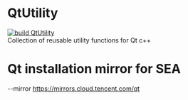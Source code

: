 # QtUtility
[![build QtUtility](https://github.com/nicholasng99/qtutility/actions/workflows/cmake_build.yml/badge.svg)](https://github.com/nicholasng99/qtutility/actions/workflows/cmake_build.yml)  
Collection of reusable utility functions for Qt c++
# Qt installation mirror for SEA
--mirror https://mirrors.cloud.tencent.com/qt

